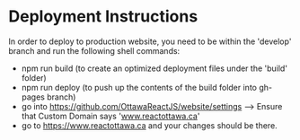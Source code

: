 # Deployment Instructions
In order to deploy to production website, you need to be within the 'develop' branch and run the following shell commands:

- npm run build (to create an optimized deployment files under the 'build' folder)
- npm run deploy (to push up the contents of the build folder into gh-pages branch)
- go into https://github.com/OttawaReactJS/website/settings --> Ensure that Custom Domain says 'www.reactottawa.ca'
- go to https://www.reactottawa.ca and your changes should be there.
